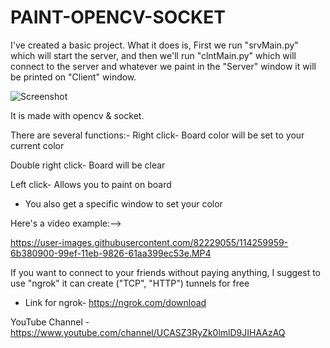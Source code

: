 # PAINT-OPENCV-SOCKET
I've created a basic project. What it does is, First we run "srvMain.py" which will start the server, and then we'll run "clntMain.py" which will connect to the server and whatever we paint in the "Server" window it will be printed on "Client" window.

![Screenshot](https://user-images.githubusercontent.com/82229055/114259774-f912f480-99ed-11eb-8b3e-626fd6d48a77.png)

It is made with opencv & socket.

There are several functions:-
Right click- Board color will be set to your current color

Double right click- Board will be clear

Left click- Allows you to paint on board

* You also get a specific window to set your color

Here's a video example:-->

https://user-images.githubusercontent.com/82229055/114259959-6b380900-99ef-11eb-9826-61aa399ec53e.MP4

If you want to connect to your friends without paying anything, I suggest to use "ngrok" it can create ("TCP", "HTTP") tunnels for free

* Link for ngrok- https://ngrok.com/download


YouTube Channel - https://www.youtube.com/channel/UCASZ3RyZk0lmlD9JIHAAzAQ

